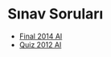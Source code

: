 # Sınav Soruları

- [Final 2014 AI](./S%C4%B1nav%20Sorular%C4%B1/Final%202014%20AI.pdf)
- [Quiz 2012 AI](./S%C4%B1nav%20Sorular%C4%B1/Quiz%202012%20AI.pdf)
